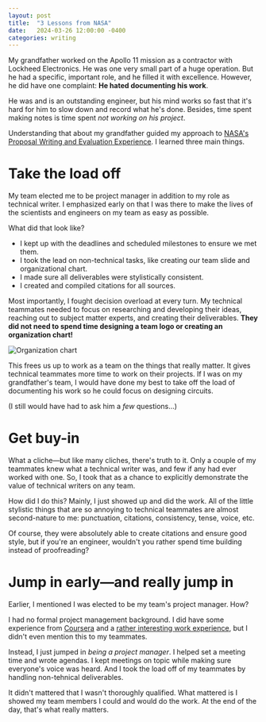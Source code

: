 ```yaml
---
layout: post
title:  "3 Lessons from NASA"
date:   2024-03-26 12:00:00 -0400
categories: writing
---
```

My grandfather worked on the Apollo 11 mission as a contractor with Lockheed Electronics. He was one very small part of a huge operation. But he had a specific, important role, and he filled it with excellence. However, he did have one complaint: **He hated documenting his work**.

He was and is an outstanding engineer, but his mind works so fast that it's hard for him to slow down and record what he's done. Besides, time spent making notes is time spent *not working on his project*.

Understanding that about my grandfather guided my approach to [NASA's Proposal Writing and Evaluation Experience](https://www.lspace.asu.edu/npwee-academy). I learned three main things.

# Take the load off

My team elected me to be project manager in addition to my role as technical writer. I emphasized early on that I was there to make the lives of the scientists and engineers on my team as easy as possible.

What did that look like?
- I kept up with the deadlines and scheduled milestones to ensure we met them.
- I took the lead on non-technical tasks, like creating our team slide and organizational chart.
- I made sure all deliverables were stylistically consistent.
- I created and compiled citations for all sources. 

Most importantly, I fought decision overload at every turn. My technical teammates needed to focus on researching and developing their ideas, reaching out to subject matter experts, and creating their deliverables. **They did not need to spend time designing a team logo or creating an organization chart!**

![Organization chart](/images/organization-chart.png)

This frees us up to work as a team on the things that really matter. It gives technical teammates more time to work on their projects. If I was on my grandfather's team, I would have done my best to take off the load of documenting his work so he could focus on designing circuits. 

(I still would have had to ask him a *few* questions...)

# Get buy-in

What a cliche&mdash;but like many cliches, there's truth to it. Only a couple of my teammates knew what a technical writer was, and few if any had ever worked with one. So, I took that as a chance to explicitly demonstrate the value of technical writers on any team.

How did I do this? Mainly, I just showed up and did the work. All of the little stylistic things that are so annoying to technical teammates are almost second-nature to me: punctuation, citations, consistency, tense, voice, etc. 

Of course, they were absolutely able to create citations and ensure good style, but if you're an engineer, wouldn't you rather spend time building instead of proofreading?

# Jump in early&mdash;and really jump in

Earlier, I mentioned I was elected to be my team's project manager. How?

I had no formal project management background. I did have some experience from [Coursera](https://www.linkedin.com/posts/slpennington_projectmanagement-activity-7079653021915246592-36xj?utm_source=share&utm_medium=member_desktop) and a [rather interesting work experience](https://georgialibraries.org/pop-up/), but I didn't even mention this to my teammates. 

Instead, I just jumped in *being a project manager*. I helped set a meeting time and wrote agendas. I kept meetings on topic while making sure everyone's voice was heard. And I took the load off of my teammates by handling non-tehnical deliverables. 

It didn't mattered that I wasn't thoroughly qualified. What mattered is I showed my team members I could and would do the work. At the end of the day, that's what really matters.
